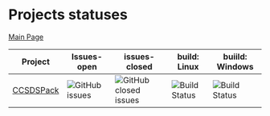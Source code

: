 # Projects statuses

[Main Page](../profile/README.md)

     
|  Project    |    Issues-open   |     issues-closed     |   build: Linux   |  buiild: Windows  |
|-------------|------------------|-----------------------|------------------|-------------------|
|  [CCSDSPack](https://github.com/ExoSpaceLabs/CCSDSPack)  |![GitHub issues](https://img.shields.io/github/issues/ExoSpaceLabs/CCSDSPack) | ![GitHub closed issues](https://img.shields.io/github/issues-closed/ExoSpaceLabs/CCSDSPack) | ![Build Status](https://img.shields.io/github/actions/workflow/status/Inczert/CCSDSPack/linux.yml?branch=main) | ![Build Status](https://img.shields.io/github/actions/workflow/status/Inczert/CCSDSPack/windows.yml?branch=main) | 
